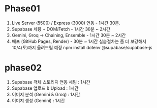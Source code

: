 # Phase01

1. Live Server (5500) / Express (3000) 연동 - 1시간 30분.
2. Supabase 세팅 + DOM/Fetch - 1시간 30분 ~ 2시간
3. Gemini, Groq -> Chaining, Ensemble - 1시간 30분 ~ 2시간
4. 배포 (GitHub Pages, Render) - 30분 ~ 1시간
실습절차는 좀 더 보강해서 10/4(토)까지 올려드릴 예정
npm install dotenv @supabase/supabase-js

# phase02
1. Supabase 객체 스토리지 연동 세팅 : 1시간
2. Supabase 업로드 & Upload : 1시간
3. 이미지 분석 (Gemini & Groq) : 1시간
4. 이미지 생성 (Gemini) : 1시간